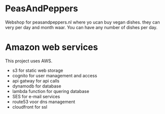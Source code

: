 # PeasAndPeppers
Webshop for peasandpeppers.nl where yo ucan buy vegan dishes. they can very per day and month waar. You can have any number of dishes per day. 

# Amazon web services
This project uses AWS. 
- s3 for static web storage
- cognito for user management and access
- api gatway for api calls
- dynamodb for database
- lambda function for quering database
- SES for e-mail services
- route53 voor dns management
- cloudfront for ssl
